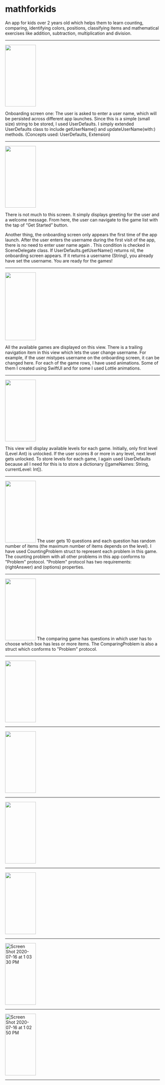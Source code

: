 # mathforkids

  An app for kids over 2 years old which helps them to learn counting, comparing, identifying colors, positions, classifying items and mathematical exercises like addition, subtraction, multiplication and division.
  
 <html>
 
 <hr>

<image src="https://user-images.githubusercontent.com/38868680/87585982-d5fd2380-c6ad-11ea-96b1-d4b3cf650468.png" width=100 height=200>
  
  Onboarding screen one: The user is asked to enter a user name, which will be persisted across different app launches. Since this is a simple (small size) string to be stored, I used UserDefaults. I simply extended UserDefaults class to include getUserName() and updateUserName(with:) methods.
(Concepts used: UserDefaults, Extension)

  <hr>
 
  
<image src="https://user-images.githubusercontent.com/38868680/87585984-d8f81400-c6ad-11ea-8e8b-d35484013237.png" width=100 height=200>
  
  There is not much to this screen. It simply displays greeting for the user and a welcome message. From here, the user can navigate to the game list with the tap of “Get Started” button.

Another thing, the onboarding screen only appears the first time of the app launch. After the user enters the username during the first visit of the app, there is no need to enter user name again . This condition is checked in SceneDelegate class. If UserDefaults.getUserName() returns nil, the onboarding screen appears. If it returns a username (String), you already have set the username. You are ready for the games!

  <hr>

<image src="https://user-images.githubusercontent.com/38868680/92332124-4b9bc500-f049-11ea-9402-6885a2a7d3ab.png" width=100 height=220>
  
  All the available games are displayed on this view. There is a trailing navigation item in this view which lets the user change username. For example, if the user mistypes username on the onboarding screen, it can be changed here. For each of the game rows, I have used animations. Some of them I created using SwiftUI and for some I used Lottie animations.
  
  <hr>

<image src="https://user-images.githubusercontent.com/38868680/92332126-4f2f4c00-f049-11ea-9992-55b09c6ac74a.png" width=100 height=200>
  
  This view will display available levels for each game. Initially, only first level (Level Ant) is unlocked. If the user scores 8 or more in any level, next level gets unlocked. To store levels for each game, I again used UserDefaults because all I need for this is to store a dictionary ([gameNames: String, currentLevel: Int]).
  
  
<hr>

<image src="https://user-images.githubusercontent.com/38868680/87884876-53db6a80-c9df-11ea-9dc0-9e4bad39a4d9.png" width=100 height=200> 
  The user gets 10 questions and each question has random number of items (the maximum number of items depends on the level). I have used CountingProblem struct to represent each problem in this game. The counting problem with all other problems in this app conforms to "Problem" protocol. "Problem" protocol has two requirements: (rightAnswer) and (options) properties.
  <hr>
  <image src="https://user-images.githubusercontent.com/38868680/87884879-56d65b00-c9df-11ea-9190-ebf8ad1ac100.png" width=100 height=200> 
    The comparing game has questions in which user has to choose which box has less or more items. The ComparingProblem is also a struct which conforms to "Problem" protocol.
    <hr>
    <image src="https://user-images.githubusercontent.com/38868680/92332221-1e9be200-f04a-11ea-84b1-c7f70aa2fcea.png" width=100 height=200>
      <hr>
    <image src="https://user-images.githubusercontent.com/38868680/87884884-5a69e200-c9df-11ea-86d5-efd8ab7df7ee.png" width=100 height=200>
      <hr>
      <image src="https://user-images.githubusercontent.com/38868680/87884886-5d64d280-c9df-11ea-8bbf-b3fa855d78c7.png" width=100 height=200>
        <hr>
        <image src="https://user-images.githubusercontent.com/38868680/87884887-5fc72c80-c9df-11ea-8e63-b68e41196535.png" width=100 height=200> 
          <hr>
          <img alt="Screen Shot 2020-07-16 at 1 03 30 PM" src="https://user-images.githubusercontent.com/38868680/87884889-62298680-c9df-11ea-9887-fa55038a34d3.png" width=100 height=200>
          <hr>
          <img alt="Screen Shot 2020-07-16 at 1 02 50 PM" src="https://user-images.githubusercontent.com/38868680/87884891-6655a400-c9df-11ea-9c23-d5e4ac046186.png" width=100 height=200> 
          <hr>
  
 
  </html>
  
 
  
  
  

